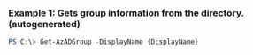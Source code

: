### Example 1: Gets group information from the directory. (autogenerated)
```powershell
PS C:\> Get-AzADGroup -DisplayName {DisplayName}
```


